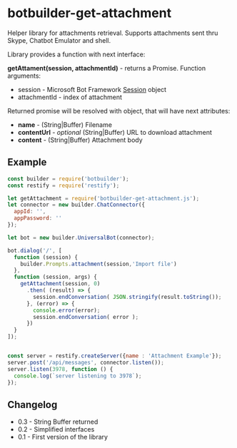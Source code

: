 # botbuilder-get-attachment

Helper library for attachments retrieval. Supports attachments sent thru Skype, Chatbot Emulator and shell.

Library provides a function with next interface:

**getAttament(session, attachmentId)** - returns a Promise. Function arguments: 
- session - Microsoft Bot Framework [Session](https://docs.botframework.com/en-us/node/builder/chat-reference/classes/_botbuilder_d_.session.html) object
- attachmentId - index of attachment 

Returned promise will be resolved with object, that will have next attributes:
- **name** - (String|Buffer) Filename  
- **contentUrl** - _optional_ (String|Buffer) URL to download attachment
- **content** - (String|Buffer) Attachment body



## Example

```javascript
const builder = require('botbuilder');
const restify = require('restify');

let getAttachment = require('botbuilder-get-attachment.js');
let connector = new builder.ChatConnector({
  appId: '',
  appPassword: ''
});

let bot = new builder.UniversalBot(connector);

bot.dialog('/', [
  function (session) {
    builder.Prompts.attachment(session,'Import file')
  },
  function (session, args) {
    getAttachment(session, 0)
      .then( (result) => {
        session.endConversation( JSON.stringify(result.toString());
      }, (error) => {
        console.error(error);
        session.endConversation( error );
      })
  }
]);


const server = restify.createServer({name : 'Attachment Example'});
server.post('/api/messages', connector.listen());
server.listen(3978, function () {
  console.log(`server listening to 3978`);
});
```

## Changelog

- 0.3 - String Buffer returned
- 0.2 - Simplified interfaces 
- 0.1 - First version of the library